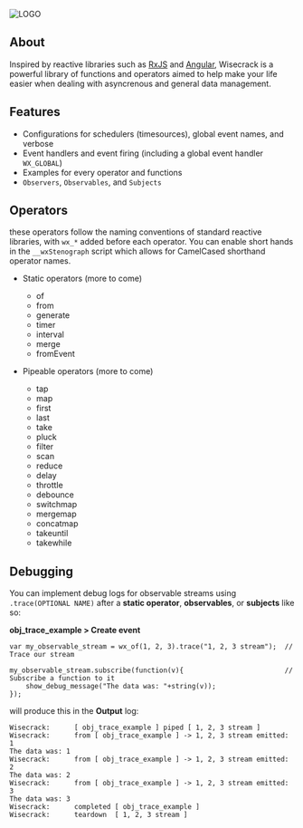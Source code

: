 ![LOGO](https://user-images.githubusercontent.com/25496262/214130065-2415c270-90f6-4bb5-95c4-3b8eee20a5d6.png)

## About
Inspired by reactive libraries such as [RxJS](https://github.com/ReactiveX/rxjs) and [Angular](https://github.com/angular), Wisecrack is a powerful library of functions and operators aimed to help make your life easier when dealing with asyncrenous and general data management.

## Features
- Configurations for schedulers (timesources), global event names, and verbose
- Event handlers and event firing (including a global event handler `WX_GLOBAL`)
- Examples for every operator and functions
- `Observers`, `Observables`, and `Subjects`

## Operators
these operators follow the naming conventions of standard reactive libraries, with `wx_*` added before each operator. You can enable short hands in the `__wxStenograph` script which allows for CamelCased shorthand operator names. 

- Static operators (more to come)
  - of
  - from
  - generate
  - timer
  - interval
  - merge
  - fromEvent
  
- Pipeable operators (more to come)
  - tap
  - map
  - first
  - last
  - take
  - pluck
  - filter
  - scan
  - reduce
  - delay
  - throttle
  - debounce
  - switchmap
  - mergemap
  - concatmap
  - takeuntil
  - takewhile

## Debugging
You can implement debug logs for observable streams using `.trace(OPTIONAL NAME)` after a **static operator**, **observables**, or **subjects** like so:

**obj_trace_example > Create event**
```
var my_observable_stream = wx_of(1, 2, 3).trace("1, 2, 3 stream");  // Trace our stream

my_observable_stream.subscribe(function(v){                         // Subscribe a function to it
    show_debug_message("The data was: "+string(v));
});
```

will produce this in the **Output** log:
```
Wisecrack:		[ obj_trace_example ] piped [ 1, 2, 3 stream ]
Wisecrack:		from [ obj_trace_example ] -> 1, 2, 3 stream emitted: 1
The data was: 1
Wisecrack:		from [ obj_trace_example ] -> 1, 2, 3 stream emitted: 2
The data was: 2
Wisecrack:		from [ obj_trace_example ] -> 1, 2, 3 stream emitted: 3
The data was: 3
Wisecrack:		completed [ obj_trace_example ]
Wisecrack:		teardown  [ 1, 2, 3 stream ]
```
